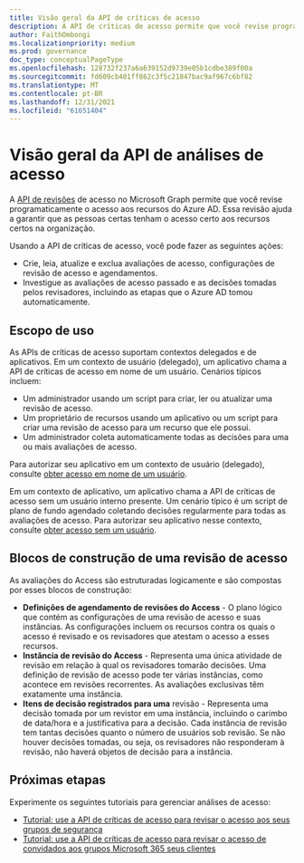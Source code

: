 ```yaml
---
title: Visão geral da API de críticas de acesso
description: A API de críticas de acesso permite que você revise programaticamente o acesso aos recursos do Azure AD.
author: FaithOmbongi
ms.localizationpriority: medium
ms.prod: governance
doc_type: conceptualPageType
ms.openlocfilehash: 128732f237a6a639152d9739e05b1cdbe389f00a
ms.sourcegitcommit: fd609cb401ff862c3f5c21847bac9af967c6bf82
ms.translationtype: MT
ms.contentlocale: pt-BR
ms.lasthandoff: 12/31/2021
ms.locfileid: "61651404"
---
```

# <a name="overview-of-the-access-reviews-api"></a>Visão geral da API de análises de acesso

A [API de revisões](/graph/api/resources/accessreviewsv2-overview) de acesso no Microsoft Graph permite que você revise programaticamente o acesso aos recursos do Azure AD. Essa revisão ajuda a garantir que as pessoas certas tenham o acesso certo aos recursos certos na organização.

Usando a API de críticas de acesso, você pode fazer as seguintes ações:
+ Crie, leia, atualize e exclua avaliações de acesso, configurações de revisão de acesso e agendamentos.
+ Investigue as avaliações de acesso passado e as decisões tomadas pelos revisadores, incluindo as etapas que o Azure AD tomou automaticamente.

## <a name="scope-of-use"></a>Escopo de uso

As APIs de críticas de acesso suportam contextos delegados e de aplicativos. Em um contexto de usuário (delegado), um aplicativo chama a API de críticas de acesso em nome de um usuário. Cenários típicos incluem:
+ Um administrador usando um script para criar, ler ou atualizar uma revisão de acesso.
+ Um proprietário de recursos usando um aplicativo ou um script para criar uma revisão de acesso para um recurso que ele possui.
+ Um administrador coleta automaticamente todas as decisões para uma ou mais avaliações de acesso.
  
Para autorizar seu aplicativo em um contexto de usuário (delegado), consulte [obter acesso em nome de um usuário](/graph/auth-v2-user).

Em um contexto de aplicativo, um aplicativo chama a API de críticas de acesso sem um usuário interno presente. Um cenário típico é um script de plano de fundo agendado coletando decisões regularmente para todas as avaliações de acesso. Para autorizar seu aplicativo nesse contexto, consulte [obter acesso sem um usuário](/graph/auth-v2-service).

## <a name="building-blocks-of-an-access-review"></a>Blocos de construção de uma revisão de acesso

As avaliações do Access são estruturadas logicamente e são compostas por esses blocos de construção:
+ **Definições de agendamento de revisões do Access** - O plano lógico que contém as configurações de uma revisão de acesso e suas instâncias. As configurações incluem os recursos contra os quais o acesso é revisado e os revisadores que atestam o acesso a esses recursos.
+ **Instância de revisão do Access** - Representa uma única atividade de revisão em relação à qual os revisadores tomarão decisões. Uma definição de revisão de acesso pode ter várias instâncias, como acontece em revisões recorrentes. As avaliações exclusivas têm exatamente uma instância.
+ **Itens de decisão registrados para uma** revisão - Representa uma decisão tomada por um revistor em uma instância, incluindo o carimbo de data/hora e a justificativa para a decisão. Cada instância de revisão tem tantas decisões quanto o número de usuários sob revisão. Se não houver decisões tomadas, ou seja, os revisadores não responderam à revisão, não haverá objetos de decisão para a instância.

## <a name="next-steps"></a>Próximas etapas

Experimente os seguintes tutoriais para gerenciar análises de acesso:

+ [Tutorial: use a API de críticas de acesso para revisar o acesso aos seus grupos de segurança](tutorial-accessreviews-securitygroup.md)
+ [Tutorial: use a API de críticas de acesso para revisar o acesso de convidados aos grupos Microsoft 365 seus clientes](tutorial-accessreviews-M365group.md)
